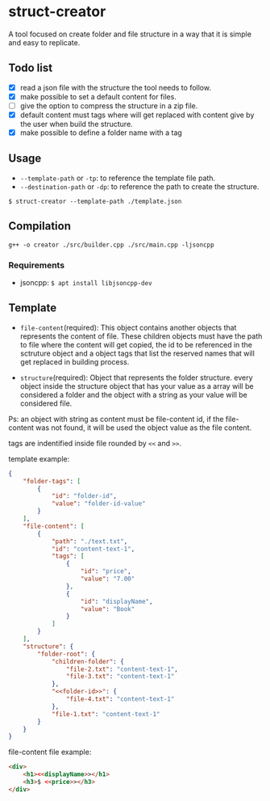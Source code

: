 # struct-creator
A tool focused on create folder and file structure in a way that it is simple and easy to replicate.

## Todo list
- [x] read a json file with the structure the tool needs to follow.
- [x] make possible to set a default content for files.
- [ ] give the option to compress the structure in a zip file.
- [x] default content must tags where will get replaced with content give by the user when build the structure.
- [x] make possible to define a folder name with a tag

## Usage

- `--template-path` or `-tp`: to reference the template file path.
- `--destination-path` or `-dp`: to reference the path to create the structure.

```
$ struct-creator --template-path ./template.json
```

## Compilation

```
g++ -o creator ./src/builder.cpp ./src/main.cpp -ljsoncpp
```

### Requirements

- jsoncpp: `$ apt install libjsoncpp-dev`

## Template

- `file-content`(required):
This object contains another objects that represents the content of file. These children objects must have the path to file where the content will get copied, the id to be referenced in the sctruture object and a object tags that list the reserved names that will get replaced in building process.

- `structure`(required):
Object that represents the folder structure. every object inside the structure object that has your value as a array will be considered a folder and the object with a string as your value will be considered file.

Ps: an object with string as content must be file-content id, if the file-content was not found, it will be used the object value as the file content.

tags are indentified inside file rounded by `<<` and `>>`.

template example:
```json
{
    "folder-tags": [
        {
            "id": "folder-id",
            "value": "folder-id-value"
        }
    ],
	"file-content": [
		{
			"path": "./text.txt",
			"id": "content-text-1",
			"tags": [
				{
					"id": "price",
					"value": "7.00"
				},
				{
					"id": "displayName",
					"value": "Book"
				}
			]
		}
	],
	"structure": {
		"folder-root": {
			"children-folder": {
				"file-2.txt": "content-text-1",
				"file-3.txt": "content-text-1"
			},
			"<<folder-id>>": {
				"file-4.txt": "content-text-1"
			},
			"file-1.txt": "content-text-1"
		}
	}
}
```
file-content file example:
```html
<div>
	<h1><<displayName>></h1>
	<h3>$ <<price>></h3>
</div>
```
